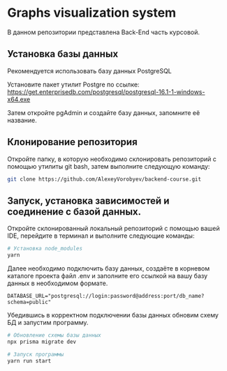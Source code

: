 # Graphs visualization system

В данном репозитории представлена Back-End часть курсовой.

## Установка базы данных

Рекомендуется использовать базу данных PostgreSQL

Установите пакет утилит Postgre по ссылке: https://get.enterprisedb.com/postgresql/postgresql-16.1-1-windows-x64.exe

Затем откройте pgAdmin и создайте базу данных, запомните её название.

## Клонирование репозитория

Откройте папку, в которую необходимо склонировать репозиторий с помощью утилиты git bash, затем выполните следующую команду:

```bash
git clone https://github.com/AlexeyVorobyev/backend-course.git
```

## Запуск, установка зависимостей и соединение с базой данных.

Откройте склонированный локальный репозиторий с помощью вашей IDE, перейдите в терминал и выполните следующие команды:

```bash
# Установка node_modules
yarn
```

Далее необходимо подключить базу данных, создаёте в корневом каталоге проекта файл .env и заполните его ссылкой на вашу базу данных в необходимом формате.

```env
DATABASE_URL="postgresql://login:password@address:port/db_name?schema=public"
```
Убедившись в корректном подключении базы данных обновим схему БД и запустим программу.

```bash
# Обновление схемы базы данных
npx prisma migrate dev

# Запуск программы
yarn run start
```
